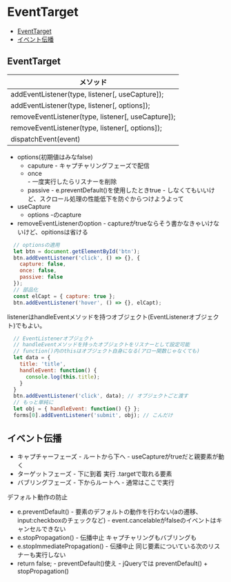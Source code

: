 # EventTarget

- [EventTarget](#eventtarget)
- [イベント伝播](#イベント伝播)

## EventTarget
| メソッド                                           |
| -------------------------------------------------- |
| addEventListener(type, listener[, useCapture]);    |
| addEventListener(type, listener[, options]);       |
| removeEventListener(type, listener[, useCapture]); |
| removeEventListener(type, listener[, options]);    |
| dispatchEvent(event)                               |

* options(初期値はみなfalse)
  * caputure
  \- キャプチャリングフェーズで配信
  * once    
  \- 一度実行したらリスナーを削除
  * passive 
  \- e.preventDefault()を使用したときtrue
  \- しなくてもいいけど、スクロール処理の性能低下を防ぐからつけようよって
* useCapture
  * options
  \-のcapture
* removeEventListenerのoption
  \- captureがtrueならそう書かなきゃいけないけど、opitionsは省ける

```js
  // optionsの適用
  let btn = document.getElementById('btn');
  btn.addEventListener('click', () => {}, {
    capture: false,
    once: false,
    passive: false
  });
  // 部品化
  const elCapt = { capture: true };
  btn.addEventListener('hover', () => {}, elCapt);
```

listenerはhandleEventメソッドを持つオブジェクト(EventListenerオブジェクト)でもよい。

```js
  // EventListenerオブジェクト
  // handleEventメソッドを持ったオブジェクトをリスナーとして設定可能
  // function()内のthisはオブジェクト自身になる(アロー関数じゃなくても)
  let data = {
    title: 'title',
    handleEvent: function() {
      console.log(this.title);
    }
  }
  btn.addEventListener('click', data); // オブジェクトごと渡す
  // もっと単純に
  let obj = { handleEvent: function() {} };
  forms[0].addEventListener('submit', obj); // こんだけ
```

## イベント伝播

* キャプチャーフェーズ
\- ルートから下へ
\- useCaptureがtrueだと親要素が動く
* ターゲットフェーズ
\- 下に到着 実行 .targetで取れる要素
* バブリングフェーズ
\- 下からルートへ
\- 通常はここで実行

デフォルト動作の防止
* e.preventDefault()
\- 要素のデフォルトの動作を行わない(aの遷移、input:checkboxのチェックなど)
\- event.cancelableがfalseのイベントはキャンセルできない
* e.stopPropagation()
\- 伝播中止 キャプチャリングもバブリングも
* e.stopImmediatePropagation()
\- 伝播中止 同じ要素についている次のリスナーも実行しない
* return false;
\- preventDefault()使え
\- jQueryでは preventDefault() + stopPropagation()